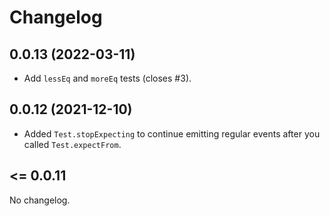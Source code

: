 # Changelog
## 0.0.13 (2022-03-11)
* Add `lessEq` and `moreEq` tests (closes #3).

## 0.0.12 (2021-12-10)
* Added `Test.stopExpecting` to continue emitting regular events after you called `Test.expectFrom`.

## <= 0.0.11
No changelog.